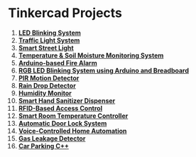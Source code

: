 # Tinkercad Projects

1. **[LED Blinking System](https://www.tinkercad.com/things/1SLeOTOOw8j-blinking-led?sharecode=XPQjatgre-PdvaFmlNKl232yIcXagkvmapvGTrbjWbs)**
2. **[Traffic Light System](https://www.tinkercad.com/things/dRKia5M2joD-traffic-light?sharecode=D-H-K12OEc-eIfEwGMOHD7y9xbNAJ1eGsCfopFGZN3E)**
3. **[Smart Street Light](https://www.tinkercad.com/things/kcfq1WMPAd7-smart-street-light-?sharecode=fa_st4pQaDnbBc-lsNWNEtq_X7T_dr2VChy6zCO47hE)**
4. **[Temperature & Soil Moisture Monitoring System](https://www.tinkercad.com/things/0fAAqt0PQZ6-soil?sharecode=bVw--dRVv8QdRmi3-JsSm12-weZiDZfzhb1IwurBjmo)**
5. **[Arduino-based Fire Alarm](https://www.tinkercad.com/things/4r82hxMrdi9-fire-alarm?sharecode=44DOUmrGeDbrsnu6i_5tnXiYTmfOBB-Nx6hWqPO-Iqo)**
6. **[RGB LED Blinking System using Arduino and Breadboard](https://www.tinkercad.com/things/kKfbtmZM8dd-kgbtq-light?sharecode=cISYNrU3YCJ8jsO0v4Y2SsU6cbppqZJzbv7EzvJutvU)**
7. **[PIR Motion Detector](https://www.tinkercad.com/things/cNjZPKKmKQY-motion-sensor?sharecode=rXp3yX0fbzWWoe_wE4hrLdiOL_NSVwBpDSLrMkL8B4I)**
8. **[Rain Drop Detector](https://www.tinkercad.com/things/hlqlEcZ0OiI-rain-meter?sharecode=mcvuG0LhX67wRMYf4lHXTLGHVw4tJ5XcKLafbiCMQZ0)**
9. **[Humidity Monitor](https://www.tinkercad.com/things/9MvJORkujsu-humidity-moniter?sharecode=_6ylC5qrQBvo8SlKAmmCqmelv0INmgxphYZXjWHYeoY)**
10. **[Smart Hand Sanitizer Dispenser](https://www.tinkercad.com/things/4ECGGbRyrYT-hand-sanitizer?sharecode=B2rOUFa8KbiGO0JvlDcEAIsFRASECqMYhrH_F14dtCE)**
11. **[RFID-Based Access Control](https://www.tinkercad.com/things/32cVTiT7gkZ-copy-of-fbi-openup?sharecode=gPK5pZQq0ZsZoU71t4vcprokBKZnKZwwkZqimK07fMg)**
12. **[Smart Room Temperature Controller](https://www.tinkercad.com/things/1GBfw6DLBvF-room-tempreture-controller?sharecode=Hyr3w70i4_aggAlSAH4hlfcPqdAgI2v-8KiLXdzZVmg)**
13. **[Automatic Door Lock System](https://www.tinkercad.com/things/32cVTiT7gkZ-copy-of-fbi-openup?sharecode=gPK5pZQq0ZsZoU71t4vcprokBKZnKZwwkZqimK07fMg)**
14. **[Voice-Controlled Home Automation](https://www.tinkercad.com/things/lDu5e3pwqMk-home-automation?sharecode=ueWZFceQITZSXkYS138ZbAb1jKtYUzEiFd3a3lyMWHU)**
15. **[Gas Leakage Detector](https://www.tinkercad.com/things/lDu5e3pwqMk-home-automation?sharecode=ueWZFceQITZSXkYS138ZbAb1jKtYUzEiFd3a3lyMWHU)**
15. **[Car Parking C++](https://www.tinkercad.com/things/1Zn0xyrKznm-car-parking?sharecode=undefined)**

